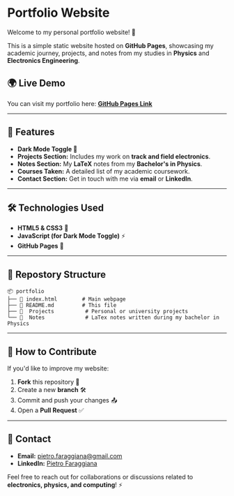 # Portfolio Website

Welcome to my personal portfolio website! 🚀

This is a simple static website hosted on **GitHub Pages**, showcasing my academic journey, projects, and notes from my studies in **Physics** and **Electronics Engineering**.

## 🌍 Live Demo
You can visit my portfolio here: **[GitHub Pages Link](https://pietrofaraggiana.github.io/)**

---

## 📜 Features
- **Dark Mode Toggle 🌙**
- **Projects Section:** Includes my work on **track and field electronics**.
- **Notes Section:** My **LaTeX** notes from my **Bachelor's in Physics**.
- **Courses Taken:** A detailed list of my academic coursework.
- **Contact Section:** Get in touch with me via **email** or **LinkedIn**.

---

## 🛠️ Technologies Used
- **HTML5 & CSS3** 🎨
- **JavaScript (for Dark Mode Toggle)** ⚡
- **GitHub Pages** 🚀

---

## 📂 Repostory Structure
```
📦 portfolio
├── 📜 index.html        # Main webpage
├── 📜 README.md         # This file
├── 📂  Projects          # Personal or university projects
└── 📂  Notes             # LaTex notes written during my bachelor in Physics
```

---

## 🚀 How to Contribute
If you'd like to improve my website:
1. **Fork** this repository 🍴
2. Create a new **branch** 🛠
3. Commit and push your changes 📤
4. Open a **Pull Request** ✅

---

## 📧 Contact
- **Email:** [pietro.faraggiana@gmail.com](mailto:pietro.faraggiana@gmail.com)
- **LinkedIn:** [Pietro Faraggiana](https://www.linkedin.com/in/pietro-faraggiana-6a1890290/)

Feel free to reach out for collaborations or discussions related to **electronics, physics, and computing**! ⚡

